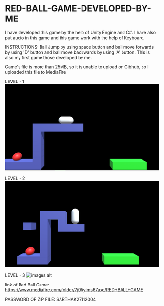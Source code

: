 # RED-BALL-GAME-DEVELOPED-BY-ME

I have developed this game by the help of Unity Engine and C#. I have also put audio in this game and this game work with the help of Keyboard.

INSTRUCTIONS: Ball Jump by using space button and ball move forwards by using 'D' button and ball move backwards by using 'A' button. This is also my first game those developed by me.

Game's file is more than 25MB, so it is unable to upload on Gibhub, so I uploaded this file to MediaFire

LEVEL - 1
![images alt](https://github.com/sarthakbansal2004/RED-BALL-GAME-DEVELOPED-BY-ME/blob/547cf990fc9b4ac8bada666b96140049199ba4b5/Capture.PNG)

LEVEL - 2
![images alt](https://github.com/sarthakbansal2004/RED-BALL-GAME-DEVELOPED-BY-ME/blob/4735045c3284e600851f83b9f544e5fa8408190d/Capture2.PNG)

LEVEL - 3
![images alt]()

link of Red Ball Game: https://www.mediafire.com/folder/7j05yims67axc/RED+BALL+GAME

PASSWORD OF ZIP FILE: SARTHAK27112004

